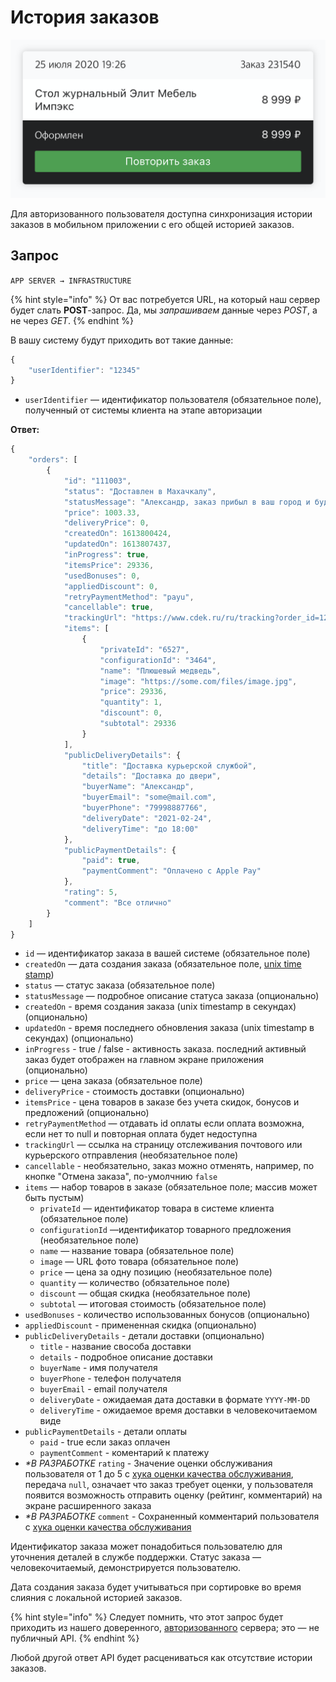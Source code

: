 # История заказов

![](../../../.gitbook/assets/image.png)

Для авторизованного пользователя доступна синхронизация истории заказов в мобильном приложении с его общей историей заказов.

## Запрос

`APP SERVER → INFRASTRUCTURE`

{% hint style="info" %}
От вас потребуется URL, на который наш сервер будет слать **POST**-запрос. Да, мы _запрашиваем_ данные через _POST_, а не через _GET_.
{% endhint %}

В вашу систему будут приходить вот такие данные:

```javascript
{
    "userIdentifier": "12345"
}
```

* `userIdentifier` — идентификатор пользователя (обязательное поле), полученный от системы клиента на этапе авторизации

**Ответ:**

```javascript
{
    "orders": [
        {
            "id": "111003",
            "status": "Доставлен в Махачкалу",
            "statusMessage": "Александр, заказ прибыл в ваш город и будет доставлен завтра",
            "price": 1003.33,
            "deliveryPrice": 0,
            "createdOn": 1613800424,
            "updatedOn": 1613807437,
            "inProgress": true,
            "itemsPrice": 29336,
            "usedBonuses": 0,
            "appliedDiscount": 0,
            "retryPaymentMethod": "payu",
            "cancellable": true,
            "trackingUrl": "https://www.cdek.ru/ru/tracking?order_id=1234567890",
            "items": [
                {
                    "privateId": "6527",
                    "configurationId": "3464",
                    "name": "Плюшевый медведь",
                    "image": "https://some.com/files/image.jpg",
                    "price": 29336,
                    "quantity": 1,
                    "discount": 0,
                    "subtotal": 29336
                }
            ],
            "publicDeliveryDetails": {
                "title": "Доставка курьерской службой",
                "details": "Доставка до двери",
                "buyerName": "Александр",
                "buyerEmail": "some@mail.com",
                "buyerPhone": "79998887766",
                "deliveryDate": "2021-02-24",
                "deliveryTime": "до 18:00"
            },
            "publicPaymentDetails": {
                "paid": true,
                "paymentComment": "Оплачено с Apple Pay"
            },
            "rating": 5,
            "comment": "Все отлично"
        }
    ]
}
```

* `id` — идентификатор заказа в вашей системе (обязательное поле)
* `createdOn` — дата создания заказа (обязательное поле, [unix time stamp](https://en.wikipedia.org/wiki/Unix\_time))&#x20;
* `status` — статус заказа (обязательное поле)
* `statusMessage` — подробное описание статуса заказа (опционально)
* `createdOn` - время создания заказа (unix timestamp в секундах) (опционально)
* `updatedOn` - время последнего обновления заказа (unix timestamp в секундах) (опционально)
* `inProgress` - true / false - активность заказа. последний активный заказ будет отображен на главном экране приложения (опционально)
* `price` — цена заказа (обязательное поле)
* `deliveryPrice` - стоимость доставки (опционально)
* `itemsPrice` - цена товаров в заказе без учета скидок, бонусов и предложений (опционально)
* `retryPaymentMethod` — отдавать id оплаты если оплата возможна, если нет то null и повторная оплата будет недоступна
* `trackingUrl` — ссылка на страницу отслеживания почтового или курьерского отправления (необязательное поле)
* `cancellable` - необязательно, заказ можно отменять, например, по кнопке "Отмена заказа", по-умолчнию `false`
* `items` — набор товаров в заказе (обязательное поле; массив может быть пустым)
  * `privateId` — идентификатор товара в системе клиента (обязательное поле)
  * `configurationId` —идентификатор товарного предложения (необязательное поле)
  * `name` — название товара (обязательное поле)
  * `image` — URL фото товара (обязательное поле)
  * `price` — цена за одну позицию (необязательное поле)
  * `quantity` — количество (обязательное поле)
  * `discount` — общая скидка (необязательное поле)
  * `subtotal` — итоговая стоимость (обязательное поле)
* `usedBonuses` - количество использованных бонусов (опционально)
* `appliedDiscount` - примененная скидка (опционально)
* `publicDeliveryDetails` - детали доставки (опционально)
  * `title` - название свособа доставки
  * `details` - подробное описание доставки
  * `buyerName` - имя получателя
  * `buyerPhone` - телефон получателя
  * `buyerEmail` - email получателя
  * `deliveryDate` - ожидаемая дата доставки в формате `YYYY-MM-DD`
  * `deliveryTime` - ожидаемое время доставки в человекочитаемом виде
* `publicPaymentDetails` - детали оплаты
  * `paid` - true если заказ оплачен
  * `paymentComment` - коментарий к платежу
* _\*В РАЗРАБОТКЕ_ `rating` - Значение оценки обслуживания пользователя от 1 до 5 с [хука оценки качества обслуживания](ocenka-kachestva-obsluzhivaniya-v-razrabotke.md), передача `null`, означает что заказ требует оценки, у пользователя появится возможность отправить оценку (рейтинг, комментарий) на экране расширенного заказа
* _\*В РАЗРАБОТКЕ_ `comment` - Сохраненный комментарий пользователя с [хука оценки качества обслуживания](ocenka-kachestva-obsluzhivaniya-v-razrabotke.md)

Идентификатор заказа может понадобиться пользователю для уточнения деталей в службе поддержки. Статус заказа — человекочитаемый, демонстрируется пользователю.

Дата создания заказа будет учитываться при сортировке во время слияния с локальной историей заказов.

{% hint style="info" %}
Следует помнить, что этот запрос будет приходить из нашего доверенного, [авторизованного](../../general.md#avtorizaciya-api) сервера; это — не публичный API.
{% endhint %}

Любой другой ответ API будет расцениваться как отсутствие истории заказов.
